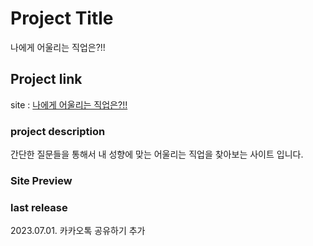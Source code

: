 # Project Title
나에게 어울리는 직업은?!! 

## Project link 
site : [나에게 어울리는 직업은?!!](https://spiffy-scone-a2cc09.netlify.app/)

### project description
간단한 질문들을 통해서 내 성향에 맞는 어울리는 직업을 찾아보는 사이트 입니다. 

### Site Preview  


### last release 
2023.07.01. 카카오톡 공유하기 추가 
